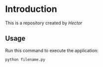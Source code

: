 # Introduction


This is a repository created by *Hector*


## Usage


Run this command to execute the application:


`python filename.py`

 

```
